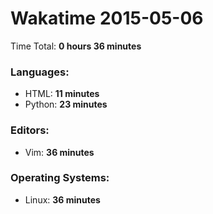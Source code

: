 # Wakatime 2015-05-06

Time Total: **0 hours 36 minutes**

### Languages:
- HTML: **11 minutes** 
- Python: **23 minutes** 

### Editors:
- Vim: **36 minutes** 

### Operating Systems:
- Linux: **36 minutes** 

